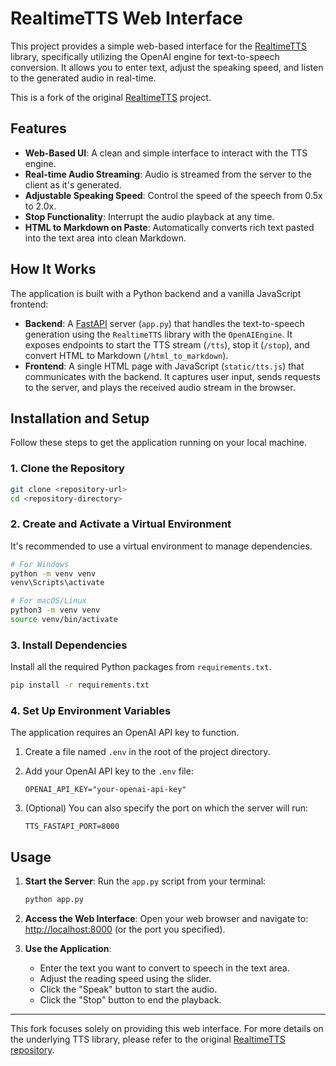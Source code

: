 # RealtimeTTS Web Interface

This project provides a simple web-based interface for the [RealtimeTTS](https://github.com/KoljaB/RealtimeTTS) library, specifically utilizing the OpenAI engine for text-to-speech conversion. It allows you to enter text, adjust the speaking speed, and listen to the generated audio in real-time.

This is a fork of the original [RealtimeTTS](https://github.com/KoljaB/RealtimeTTS) project.

## Features

*   **Web-Based UI**: A clean and simple interface to interact with the TTS engine.
*   **Real-time Audio Streaming**: Audio is streamed from the server to the client as it's generated.
*   **Adjustable Speaking Speed**: Control the speed of the speech from 0.5x to 2.0x.
*   **Stop Functionality**: Interrupt the audio playback at any time.
*   **HTML to Markdown on Paste**: Automatically converts rich text pasted into the text area into clean Markdown.

## How It Works

The application is built with a Python backend and a vanilla JavaScript frontend:

*   **Backend**: A [FastAPI](https://fastapi.tiangolo.com/) server (`app.py`) that handles the text-to-speech generation using the `RealtimeTTS` library with the `OpenAIEngine`. It exposes endpoints to start the TTS stream (`/tts`), stop it (`/stop`), and convert HTML to Markdown (`/html_to_markdown`).
*   **Frontend**: A single HTML page with JavaScript (`static/tts.js`) that communicates with the backend. It captures user input, sends requests to the server, and plays the received audio stream in the browser.

## Installation and Setup

Follow these steps to get the application running on your local machine.

### 1. Clone the Repository

```bash
git clone <repository-url>
cd <repository-directory>
```

### 2. Create and Activate a Virtual Environment

It's recommended to use a virtual environment to manage dependencies.

```bash
# For Windows
python -m venv venv
venv\Scripts\activate

# For macOS/Linux
python3 -m venv venv
source venv/bin/activate
```

### 3. Install Dependencies

Install all the required Python packages from `requirements.txt`.

```bash
pip install -r requirements.txt
```

### 4. Set Up Environment Variables

The application requires an OpenAI API key to function.

1.  Create a file named `.env` in the root of the project directory.
2.  Add your OpenAI API key to the `.env` file:

    ```
    OPENAI_API_KEY="your-openai-api-key"
    ```

3.  (Optional) You can also specify the port on which the server will run:

    ```
    TTS_FASTAPI_PORT=8000
    ```

## Usage

1.  **Start the Server**:
    Run the `app.py` script from your terminal:
    ```bash
    python app.py
    ```

2.  **Access the Web Interface**:
    Open your web browser and navigate to:
    [http://localhost:8000](http://localhost:8000) (or the port you specified).

3.  **Use the Application**:
    *   Enter the text you want to convert to speech in the text area.
    *   Adjust the reading speed using the slider.
    *   Click the "Speak" button to start the audio.
    *   Click the "Stop" button to end the playback.

---

This fork focuses solely on providing this web interface. For more details on the underlying TTS library, please refer to the original [RealtimeTTS repository](https://github.com/KoljaB/RealtimeTTS).
